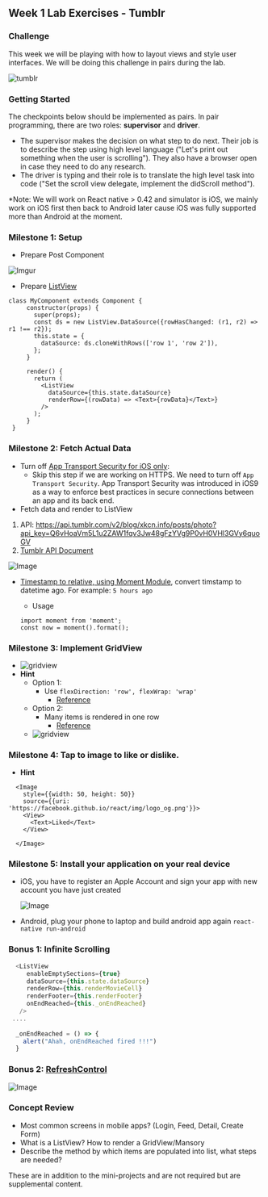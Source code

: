 ## Week 1 Lab Exercises - Tumblr

### Challenge

This week we will be playing with how to layout views and style user interfaces. We will be doing this challenge in pairs during the lab.

![tumblr](http://i.imgur.com/kHx0sJj.png)

### Getting Started
The checkpoints below should be implemented as pairs. In pair programming, there are two roles: **supervisor** and **driver**.

- The supervisor makes the decision on what step to do next. Their job is to describe the step using high level language ("Let's print out something when the user is scrolling"). They also have a browser open in case they need to do any research. 
- The driver is typing and their role is to translate the high level task into code ("Set the scroll view delegate, implement the didScroll method").

*Note: We will work on React native > 0.42 and simulator is iOS, we mainly work on iOS first then back to Android later cause iOS was fully supported more than Android at the moment.

### Milestone 1: Setup
     
 * Prepare Post Component

![Imgur](http://i.imgur.com/c7a2ADf.png)

 * Prepare [ListView](http://facebook.github.io/react-native/releases/0.42/docs/listview.html)
   
```
class MyComponent extends Component {
	 constructor(props) {
	   super(props);
	   const ds = new ListView.DataSource({rowHasChanged: (r1, r2) => r1 !== r2});
	   this.state = {
	     dataSource: ds.cloneWithRows(['row 1', 'row 2']),
	   };
	 }
	
	 render() {
	   return (
	     <ListView
	       dataSource={this.state.dataSource}
	       renderRow={(rowData) => <Text>{rowData}</Text>}
	     />
	   );
	 }
 }
```

### Milestone 2: Fetch Actual Data

 * Turn off [App Transport Security for iOS only](https://guides.codepath.com/ios/App-Transport-Security):
     - Skip this step if we are working on HTTPS. We need to turn off `App Transport Security`. App Transport Security was introduced in iOS9 as a way to enforce best practices in secure connections between an app and its back end.
 * Fetch data and render to ListView
 1. API: https://api.tumblr.com/v2/blog/xkcn.info/posts/photo?api_key=Q6vHoaVm5L1u2ZAW1fqv3Jw48gFzYVg9P0vH0VHl3GVy6quoGV
 2. [Tumblr API Document](https://www.tumblr.com/docs/en/api/v2)

 ![Image](http://i.imgur.com/Hgw0d4Q.png)
  
 * [Timestamp to relative, using Moment Module](https://momentjs.com), convert timstamp to datetime ago. For example: `5 hours ago`
     * Usage
     
     ```
     import moment from 'moment';
     const now = moment().format();
     ```
     
### Milestone 3: Implement GridView

* ![gridview](http://i.imgur.com/MBIhYDi.jpg)
* **Hint**
     * Option 1: 
	     * Use `flexDirection: 'row', flexWrap: 'wrap'` 
		     * [Reference](http://stackoverflow.com/questions/29394297/listview-grid-in-react-native)    
     * Option 2:  
	     * Many items is rendered in one row
		     * [Reference](https://github.com/lucholaf/react-native-grid-view/blob/master/index.js)
     * ![gridview](http://i.imgur.com/cXn9TyT.png)

### Milestone 4: Tap to image to like or dislike.

* **Hint**

```
  <Image
    style={{width: 50, height: 50}}
    source={{uri: 'https://facebook.github.io/react/img/logo_og.png'}}>
    <View>
      <Text>Liked</Text>
    </View>

  </Image>
```

### Milestone 5: Install your application on your real device
* iOS, you have to register an Apple Account and sign your app with new account you have just created

     ![Image](http://i.imgur.com/s2qXB7m.png)

* Android, plug your phone to laptop and build android app again `react-native run-android`

### Bonus 1: Infinite Scrolling

```javascript
  <ListView
     enableEmptySections={true}
     dataSource={this.state.dataSource}
     renderRow={this.renderMovieCell}
     renderFooter={this.renderFooter}     
     onEndReached={this._onEndReached}
   />
 ....
 
  _onEndReached = () => {
    alert("Ahah, onEndReached fired !!!")
  }

```

### Bonus 2: [RefreshControl](http://facebook.github.io/react-native/releases/0.41/docs/refreshcontrol.html#refreshcontrol)

![Image](https://media.giphy.com/media/3o7buaVzXqxpRxRh96/giphy.gif)

### Concept Review

* Most common screens in mobile apps? (Login, Feed, Detail, Create Form)
* What is a ListView? How to render a GridView/Mansory
* Describe the method by which items are populated into list, what steps are needed?

These are in addition to the mini-projects and are not required but are supplemental content.
